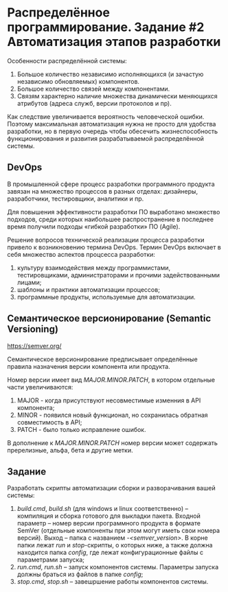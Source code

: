 # Распределённое программирование. Задание #2 Автоматизация этапов разработки

Особенности распределённой системы:

1. Большое количество независимо исполняющихся (и зачастую независимо обновляемых) компонентов.
2. Большое количество связей между компонентами.
3. Связям характерно наличие множества динамически меняющихся атрибутов (адреса служб, версии протоколов и пр).

Как следствие увеличивается вероятность человеческой ошибки.
Поэтому максимальная автоматизация нужна не просто для удобства разработки, но в первую очередь чтобы обесечить 
жизнеспособность функционирования и развития разрабатываемой распределённой системы.

## DevOps

В промышленной сфере процесс разработки программного продукта завязан на множество процессов в разных отделах: дизайнеры, 
разработчики, тестировщики, аналитики и пр.

Для повышения эффективности разработки ПО выработано множество подходов, среди которых наибольшее распространение 
в последнее время получили подходы «гибкой разработки» ПО (Agile).

Решение вопросов технической реализации процесса разработки привело к возникновению термина DevOps. 
Термин DevOps включает в себя множество аспектов процсесса разработки: 

1. культуру взаимодействия между программистами, тестировщиками, администраторами и прочими задействованными лицами;
2. шаблоны и практики автоматизации процессов;
3. программные продукты, используемые для автоматизации.

## Семантическое версионирование (Semantic Versioning)

https://semver.org/

Семантическое версионирование предписывает определённые правила назначения версии компонента или продукта.

Номер версии имеет вид *MAJOR.MINOR.PATCH*, в котором отдельные части увеличиваются:
1. MAJOR - когда присутствуют несовместимые изменния в API компонента;
2. MINOR - появился новый функционал, но сохранилась обратная совместимость в API;
3. PATCH - было только исправление ошибок.

В дополнение к *MAJOR.MINOR.PATCH* номер версии может содержать пререлизные, альфа, бета и другие метки.

## Задание

Разработать скрипты автоматизации сборки и разворачивания вашей системы:

1. *build.cmd*, *build.sh* (для windows и linux соответственно) – компиляция и сборка готового для выкладки пакета.
Входной параметр – номер версии программного продукта в формате SemVer (отдельные компоненты при этом могут иметь свои номера версий).
Выход – папка с названием *<product>-<semver_version>*. В корне папки лежат *run* и *stop*-скрипты, о которых ниже, 
а также должна находится папка *config*, где лежат конфигурационные файлы с параметрами запуска;
2. *run.cmd*, *run.sh* – запуск компонентов системы. Параметры запуска должны браться из файлов в папке *config*;
3. *stop.cmd*, *stop.sh* – завешршение работы компонентов системы.
